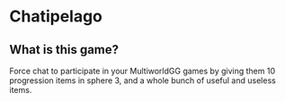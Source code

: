 # Chatipelago

## What is this game?

Force chat to participate in your MultiworldGG games by giving them 10 progression
items in sphere 3, and a whole bunch of useful and useless items.
